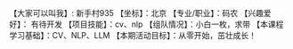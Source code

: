 【大家可以叫我】: 新手村935
【坐标】：北京
【专业/职业】：码农
【兴趣爱好】： 有待开发
【项目技能】：cv、nlp
【组队情况】：小白一枚，求带
【本课程学习基础】：CV、NLP、LLM
【本期活动目标】：从零开始，茁壮成长！

